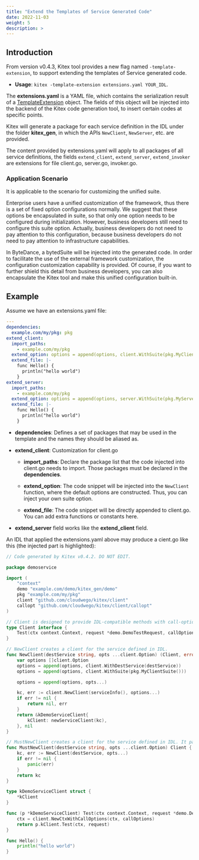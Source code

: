 ```yaml
---
title: "Extend the Templates of Service Generated Code"
date: 2022-11-03
weight: 5
description: >
---
```


## Introduction

From version v0.4.3, Kitex tool provides a new flag named `-template-extension`, to support extending the templates of Service generated code.

- **Usage**: `kitex -template-extension extensions.yaml YOUR_IDL`.

The **extensions.yaml** is a YAML file, which contains the serialization result of a [TemplateExtension](https://pkg.go.dev/github.com/cloudwego/kitex/tool/internal_pkg/generator#TemplateExtension) object. The fields of this object will be injected into the backend of the Kitex code generation tool, to insert certain codes at specific points.

Kitex will generate a package for each service definition in the IDL under the folder **kitex_gen**, in which the APIs `NewClient`, `NewServer`, etc. are provided.

The content provided by extensions.yaml will apply to all packages of all service definitions, the fields `extend_client`, `extend_server`, `extend_invoker` are extensions for file client.go, server.go, invoker.go.

### Application Scenario

It is applicable to the scenario for customizing the unified suite.

Enterprise users have a unified customization of the framework, thus there is a set of fixed option configurations normally. We suggest that these options be encapsulated in suite, so that only one option needs to be configured during initialization. However, business developers still need to configure this suite option. Actually, business developers do not need to pay attention to this configuration, because business developers do not need to pay attention to infrastructure capabilities.

In ByteDance, a bytedSuite will be injected into the generated code. In order to facilitate the use of the external framework customization, the configuration customization capability is provided. Of course, if you want to further shield this detail from business developers, you can also encapsulate the Kitex tool and make this unified configuration built-in.

## Example

Assume we have an extensions.yaml file:

```yaml
---
dependencies:
  example.com/my/pkg: pkg
extend_client:
  import_paths:
    - example.com/my/pkg
  extend_option: options = append(options, client.WithSuite(pkg.MyClientSuite()))
  extend_file: |-
    func Hello() {
      println("hello world")
    }
extend_server:
  import_paths:
    - example.com/my/pkg
  extend_option: options = append(options, server.WithSuite(pkg.MyServerSuite()))
  extend_file: |-
    func Hello() {
      println("hello world")
    }
```

- **dependencies**: Defines a set of packages that may be used in the template and the names they should be aliased as.

- **extend_client**: Customization for client.go

  - **import_paths**: Declare the package list that the code injected into client.go needs to import. Those packages must be declared in the **dependencies**.

  - **extend_option**: The code snippet will be injected into the `NewClient` function, where the default options are constructed. Thus, you can inject your own suite option.

  - **extend_file**: The code snippet will be directly appended to client.go. You can add extra functions or constants here.

- **extend_server** field works like the **extend_client** field.

An IDL that applied the extensions.yaml above may produce a cient.go like this (the injected part is highlighted):

```go {linenos=table,hl_lines=[8,22,"53-55"]}
// Code generated by Kitex v0.4.2. DO NOT EDIT.

package demoservice

import (
	"context"
	demo "example.com/demo/kitex_gen/demo"
	pkg "example.com/my/pkg"
	client "github.com/cloudwego/kitex/client"
	callopt "github.com/cloudwego/kitex/client/callopt"
)

// Client is designed to provide IDL-compatible methods with call-option parameter for kitex framework.
type Client interface {
	Test(ctx context.Context, request *demo.DemoTestRequest, callOptions ...callopt.Option) (r *demo.DemoTestResponse, err error)
}

// NewClient creates a client for the service defined in IDL.
func NewClient(destService string, opts ...client.Option) (Client, error) {
	var options []client.Option
	options = append(options, client.WithDestService(destService))
	options = append(options, client.WithSuite(pkg.MyClientSuite()))

	options = append(options, opts...)

	kc, err := client.NewClient(serviceInfo(), options...)
	if err != nil {
		return nil, err
	}
	return &kDemoServiceClient{
		kClient: newServiceClient(kc),
	}, nil
}

// MustNewClient creates a client for the service defined in IDL. It panics if any error occurs.
func MustNewClient(destService string, opts ...client.Option) Client {
	kc, err := NewClient(destService, opts...)
	if err != nil {
		panic(err)
	}
	return kc
}

type kDemoServiceClient struct {
	*kClient
}

func (p *kDemoServiceClient) Test(ctx context.Context, request *demo.DemoTestRequest, callOptions ...callopt.Option) (r *demo.DemoTestResponse, err error) {
	ctx = client.NewCtxWithCallOptions(ctx, callOptions)
	return p.kClient.Test(ctx, request)
}

func Hello() {
	println("hello world")
}
```
